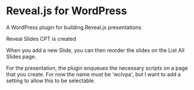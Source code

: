 # Reveal.js for WordPress

A WordPress plugin for building Reveal.js presentations

Reveal Slides CPT is created

When you add a new Slide, you can then reorder the slides on the List All Slides page.

For the presentation, the plugin enqueues the necessary scripts on a page that you create. For now the name must be 'wclvpa', but I want to add a setting to allow this to be selectable.

